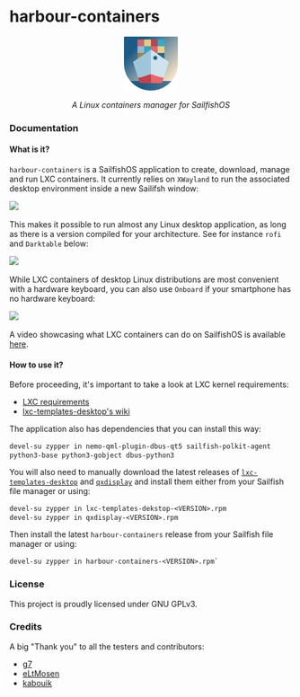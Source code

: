 # harbour-containers
<p align="center"><img src="https://raw.githubusercontent.com/sailfish-containers/harbour-Containers/master/icons/172x172/harbour-containers.png" width = 96></p>
<p align="center"><i>A Linux containers manager for SailfishOS</i></p>

### Documentation
#### What is it?
`harbour-containers` is a SailfishOS application to create, download, manage and run LXC containers. It currently relies on `XWayland` to run the associated desktop environment inside a new Sailifsh window:

![](https://user-images.githubusercontent.com/7107523/99102454-feeae200-25d5-11eb-935f-b846233e8808.gif)

This makes it possible to run almost any Linux desktop application, as long as there is a version compiled for your architecture. See for instance `rofi` and `Darktable` below:

![](https://user-images.githubusercontent.com/7107523/99102434-fa262e00-25d5-11eb-853f-f203327f9a55.gif)

While LXC containers of desktop Linux distributions are most convenient with a hardware keyboard, you can also use `Onboard` if your smartphone has no hardware keyboard:

![](https://user-images.githubusercontent.com/7107523/99102422-f5fa1080-25d5-11eb-9d74-b7a09c1a9a22.gif)

A video showcasing what LXC containers can do on SailfishOS is available [here](https://youtu.be/-dgD5jci8Dk).

#### How to use it?
Before proceeding, it's important to take a look at LXC kernel requirements:
 - [LXC requirements](https://github.com/sailfish-containers/lxc-templates-desktop/wiki/Requirements)
 - [lxc-templates-desktop's wiki](https://github.com/sailfish-containers/lxc-templates-desktop/wiki)

The application also has dependencies that you can install this way:

```
devel-su zypper in nemo-qml-plugin-dbus-qt5 sailfish-polkit-agent python3-base python3-gobject dbus-python3
```

You will also need to manually download the latest releases of [`lxc-templates-desktop`](https://github.com/sailfish-containers/lxc-templates-desktop) and [`qxdisplay`](https://github.com/sailfish-containers/qxdisplay) and install them either from your Sailfish file manager or using:

```
devel-su zypper in lxc-templates-dekstop-<VERSION>.rpm
devel-su zypper in qxdisplay-<VERSION>.rpm
```

Then install the latest `harbour-containers` release from your Sailfish file manager or using:

```
devel-su zypper in harbour-containers-<VERSION>.rpm`
```

### License

This project is proudly licensed under GNU GPLv3.

### Credits

A big "Thank you" to all the testers and contributors:
 - [g7](https://github.com/g7)
 - [eLtMosen](https://github.com/eLtMosen)
 - [kabouik](https://github.com/Kabouik)

